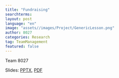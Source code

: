 ```yaml
---
title: "Fundraising"
searchterms:
layout: post
language: "en"
image: "assets//images/Project/GenericLesson.png"
author: 8027
categories: Research
tag: TeamManagement
featured: false
---
```

Team 8027<br>


Slides:
 <a href="/translations/en-us/TeamManagement/Fundraising.pptx">PPTX</a>,
 <a href="/translations/en-us/TeamManagement/Fundraising.pdf">PDF</a>
